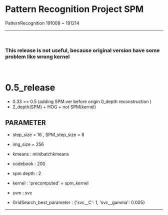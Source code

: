 # Pattern Recognition Project SPM  
PatternRecognition 191008 ~ 191214  

---

<br/>

### **This release is not useful, because original version have some problem like wrong kernel**

<br/>

# 0.5_release

- 0.33 >> 0.5 (adding SPM.ver before origin 0_depth reconstruction )
- 2_depth(SPM) + HOG + not SPM(kernel)

## PARAMETER

- step_size = 16 , SPM_step_size = 8 
- img_size = 256  
  
- kmeans : minibatchkmeans  
- codebook : 200  
  
- spm depth : 2  
  
- kernel : 'precomputed' = spm_kernel  
- svm : svc

- GridSearch_best_parameter : {'svc__C': 1, 'svc__gamma': 0.005}
---
